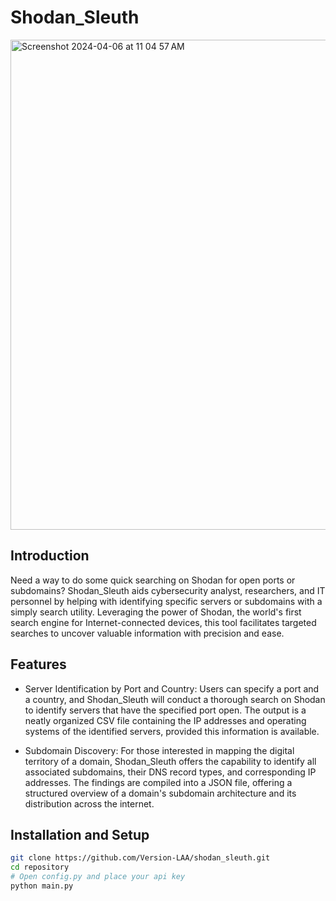 # Shodan_Sleuth

<img width="784" alt="Screenshot 2024-04-06 at 11 04 57 AM" src="https://github.com/Version-LAA/shodan_sleuth/assets/53385426/de695e3d-6fbb-408d-ad4f-b69e32cec408">

## Introduction
Need a way to do some quick searching on Shodan for open ports or subdomains? Shodan_Sleuth aids cybersecurity analyst, researchers, and IT personnel by helping with identifying specific servers or subdomains with a simply search utility. Leveraging the power of Shodan, the world's first search engine for Internet-connected devices, this tool facilitates targeted searches to uncover valuable information with precision and ease.

## Features
- Server Identification by Port and Country: Users can specify a port and a country, and Shodan_Sleuth will conduct a thorough search on Shodan to identify servers that have the specified port open. The output is a neatly organized CSV file containing the IP addresses and operating systems of the identified servers, provided this information is available.

- Subdomain Discovery: For those interested in mapping the digital territory of a domain, Shodan_Sleuth offers the capability to identify all associated subdomains, their DNS record types, and corresponding IP addresses. The findings are compiled into a JSON file, offering a structured overview of a domain's subdomain architecture and its distribution across the internet.

## Installation and Setup
```bash
git clone https://github.com/Version-LAA/shodan_sleuth.git
cd repository
# Open config.py and place your api key
python main.py
